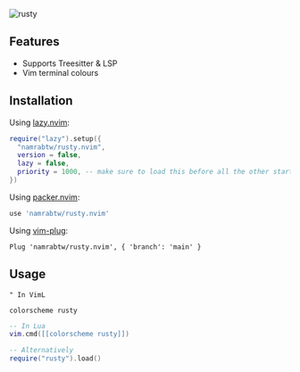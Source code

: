 ![rusty](https://github.com/Screenshot%25202023-07-01%2520at%252023.45.56.png)

## Features

- Supports Treesitter & LSP
- Vim terminal colours

## Installation

Using [lazy.nvim](https://github.com/folke/lazy.nvim):

```lua
require("lazy").setup({
  "namrabtw/rusty.nvim",
  version = false,
  lazy = false,
  priority = 1000, -- make sure to load this before all the other start plugins
})
```

Using [packer.nvim](https://github.com/wbthomason/packer.nvim):

```lua
use 'namrabtw/rusty.nvim'
```

Using [vim-plug](https://github.com/junegunn/vim-plug):

```viml
Plug 'namrabtw/rusty.nvim', { 'branch': 'main' }
```

## Usage

```viml
" In VimL

colorscheme rusty
```

```lua
-- In Lua
vim.cmd([[colorscheme rusty]])

-- Alternatively
require("rusty").load()
```
